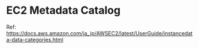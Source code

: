# EC2 Metadata Catalog
Ref: https://docs.aws.amazon.com/ja_jp/AWSEC2/latest/UserGuide/instancedata-data-categories.html
